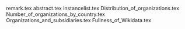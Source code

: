 remark.tex
abstract.tex
instancelist.tex
Distribution_of_organizations.tex
Number_of_organizations_by_country.tex
Organizations_and_subsidiaries.tex
Fullness_of_Wikidata.tex
